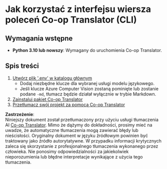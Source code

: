 <!--
CO_OP_TRANSLATOR_METADATA:
{
  "original_hash": "c64ba65e091e5d87385490fa63a8f574",
  "translation_date": "2025-06-12T12:35:03+00:00",
  "source_file": "getting_started/command-line-guide/command-line-guide.md",
  "language_code": "pl"
}
-->
# Jak korzystać z interfejsu wiersza poleceń Co-op Translator (CLI)

## Wymagania wstępne

- **Python 3.10 lub nowszy**: Wymagany do uruchomienia Co-op Translator.

## Spis treści

1. [Utwórz plik '.env' w katalogu głównym](./create-env-file.md)
   - Dodaj niezbędne klucze dla wybranej usługi modelu językowego.
   - Jeśli klucze Azure Computer Vision zostaną pominięte lub zostanie podane `-md`, tłumacz będzie działał wyłącznie w trybie Markdown.
1. [Zainstaluj pakiet Co-op Translator](./install-package.md)
1. [Przetłumacz swój projekt za pomocą Co-op Translator](./translator-your-project.md)

**Zastrzeżenie**:  
Niniejszy dokument został przetłumaczony przy użyciu usługi tłumaczenia AI [Co-op Translator](https://github.com/Azure/co-op-translator). Mimo że dążymy do dokładności, prosimy mieć na uwadze, że automatyczne tłumaczenia mogą zawierać błędy lub nieścisłości. Oryginalny dokument w języku źródłowym powinien być traktowany jako źródło autorytatywne. W przypadku informacji krytycznych zaleca się skorzystanie z profesjonalnego tłumaczenia wykonanego przez człowieka. Nie ponosimy odpowiedzialności za jakiekolwiek nieporozumienia lub błędne interpretacje wynikające z użycia tego tłumaczenia.